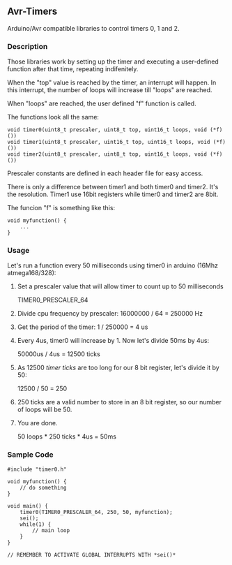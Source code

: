 ## Avr-Timers

Arduino/Avr compatible libraries to control timers 0, 1 and 2.

### Description

Those libraries work by setting up the timer and executing a user-defined function after
that time, repeating indifenitely.

When the "top" value is reached by the timer, an interrupt will happen. In this interrupt,
the number of loops will increase till "loops" are reached.

When "loops" are reached, the user defined "f" function is called.

The functions look all the same:

	void timer0(uint8_t prescaler, uint8_t top, uint16_t loops, void (*f)())
	void timer1(uint8_t prescaler, uint16_t top, uint16_t loops, void (*f)())
	void timer2(uint8_t prescaler, uint8_t top, uint16_t loops, void (*f)())

Prescaler constants are defined in each header file for easy access.

There is only a difference between timer1 and both timer0 and timer2. It's the resolution.
Timer1 use 16bit registers while timer0 and timer2 are 8bit.

The funcion "f" is something like this:

	void myfunction() {
		...
	}
	
### Usage

Let's run a function every 50 milliseconds using timer0 in arduino (16Mhz atmega168/328):

1. Set a prescaler value that will allow timer to count up to 50 milliseconds
	
	TIMER0_PRESCALER_64
		
2. Divide cpu frequency by prescaler: 16000000 / 64 = 250000 Hz

3. Get the period of the timer: 1 / 250000 = 4 us
	
4. Every 4us, timer0 will increase by 1. Now let's divide 50ms by 4us:
	
	50000us / 4us = 12500 ticks
	
5. As 12500 *timer ticks* are too long for our 8 bit register, let's divide it by 50:
	
	12500 / 50 = 250
		
6. 250 ticks are a valid number to store in an 8 bit register, so our number of loops
will be 50.
	
7. You are done.
	
	50 loops * 250 ticks * 4us = 50ms

### Sample Code
	
	#include "timer0.h"
	
	void myfunction() {
		// do something
	}
	
	void main() {
		timer0(TIMER0_PRESCALER_64, 250, 50, myfunction);
		sei();
		while(1) {
			// main loop
		}
	}

	// REMEMBER TO ACTIVATE GLOBAL INTERRUPTS WITH *sei()*

